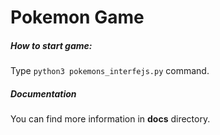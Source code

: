 # Pokemon Game

##### How to start game:
Type ```python3 pokemons_interfejs.py``` command.
##### Documentation
You can find more information in **docs** directory.
